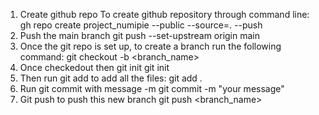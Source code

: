 1. Create github repo
To create github repository through command line:
gh repo create project_numipie --public --source=. --push
2. Push the main branch
   git push --set-upstream origin main
3. Once the git repo is set up, to create a branch run the following command:
   git checkout -b  <branch_name>
4. Once checkedout then git init
   git init
5. Then run git add to add all the files:
   git add .
6. Run git commit with message -m
   git commit -m "your message"
7. Git push to push this new branch
   git push <branch_name> 
